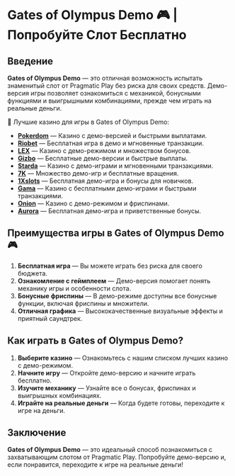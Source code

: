 # Gates of Olympus Demo 🎮 | Попробуйте Слот Бесплатно

## Введение

**Gates of Olympus Demo** — это отличная возможность испытать знаменитый слот от Pragmatic Play без риска для своих средств. Демо-версия игры позволяет ознакомиться с механикой, бонусными функциями и выигрышными комбинациями, прежде чем играть на реальные деньги.

🎰 Лучшие казино для игры в Gates of Olympus Demo:

- **[Pokerdom](https://brandplay.link/4k77v2yx)** — Казино с демо-версией и быстрыми выплатами.
- **[Riobet](https://brandplay.link/7xBLTPyj)** — Бесплатная игра в демо и мгновенные транзакции.
- **[LEX](https://brandplay.link/zW4hdDFV)** — Казино с демо-режимом и множеством бонусов.
- **[Gizbo](https://brandplay.link/bprXw4YV)** — Бесплатные демо-версии и быстрые выплаты.
- **[Starda](https://brandplay.link/fB7xwRFL)** — Казино с демо-играми и мгновенными транзакциями.
- **[7K](https://brandplay.link/BvQyFShp)** — Множество демо-игр и бесплатные вращения.
- **[1Xslots](https://brandplay.link/hSB1khtr)** — Бесплатная демо-игра и бонусы для новичков.
- **[Gama](https://brandplay.link/j6NMKsDz)** — Казино с бесплатными демо-играми и быстрыми транзакциями.
- **[Onion](https://brandplay.link/zBGRVpQ9)** — Казино с демо-режимом и фриспинами.
- **[Aurora](https://10trafic-stat2.com/click/668546556bcc6313411604bd/6766/13032/subaccount)** — Бесплатная демо-игра и приветственные бонусы.

## Преимущества игры в Gates of Olympus Demo 🎮

1. **Бесплатная игра** — Вы можете играть без риска для своего бюджета.
2. **Ознакомление с геймплеем** — Демо-версия помогает понять механику игры и особенности слота.
3. **Бонусные фриспины** — В демо-режиме доступны все бонусные функции, включая фриспины и множители.
4. **Отличная графика** — Высококачественные визуальные эффекты и приятный саундтрек.

## Как играть в Gates of Olympus Demo?

1. **Выберите казино** — Ознакомьтесь с нашим списком лучших казино с демо-режимом.
2. **Начните игру** — Откройте демо-версию и начните играть бесплатно.
3. **Изучите механику** — Узнайте все о бонусах, фриспинах и выигрышных комбинациях.
4. **Играйте на реальные деньги** — Когда будете готовы, переходите к игре на деньги.

## Заключение

**Gates of Olympus Demo** — это идеальный способ познакомиться с захватывающим слотом от Pragmatic Play. Попробуйте демо-версию и, если понравится, переходите к игре на реальные деньги!
